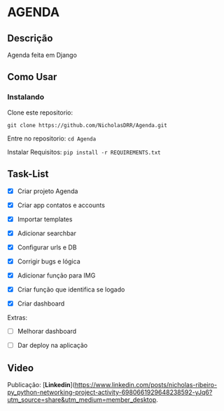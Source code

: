# AGENDA

## Descrição
Agenda feita em Django

## Como Usar

### Instalando
Clone este repositorio:

```git clone https://github.com/NicholasDRR/Agenda.git```

Entre no repositorio:
```cd Agenda```

Instalar Requisitos:
```pip install -r REQUIREMENTS.txt```


## Task-List

- [X] Criar projeto Agenda
- [X] Criar app contatos e accounts
- [X] Importar templates
- [X] Adicionar searchbar
- [X] Configurar urls e DB
- [X] Corrigir bugs e lógica
- [X] Adicionar função para IMG
- [X] Criar função que identifica se logado
- [X] Criar dashboard


Extras:

- [ ] Melhorar dashboard
- [ ] Dar deploy na aplicação
 

## Video
Publicação: [**Linkedin**](https://www.linkedin.com/posts/nicholas-ribeiro-py_python-networking-project-activity-6980661929648238592-yJq6?utm_source=share&utm_medium=member_desktop.

